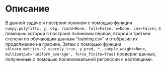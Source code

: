 # Описание
В данной задаче я построил полином с помощью функции `numpy.polyfit(x, y, deg, rcond=None, full=False, w=None, cov=False)`, с помощью которой я построил полиномы первой, второй и третьей степени по обучающим данным "training.csv" и отобразил их продолжение на графике. Затем с помощью функции `sklearn.metrics.r2_score(y_true, y_pred, *, sample_weight=None, multioutput='uniform_average', force_finite=True)` проверил данные, полученные с помощью полиномиальной регрессии с настоящими.
